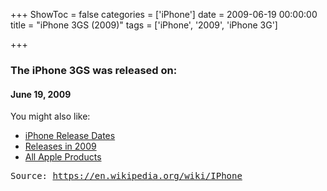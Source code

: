 +++
ShowToc = false
categories = ['iPhone']
date = 2009-06-19 00:00:00
title = "iPhone 3GS (2009)"
tags = ['iPhone', '2009', 'iPhone 3G']

+++

### The iPhone 3GS was released on: 
#### June 19, 2009


<!--more-->


    
You might also like:

- [iPhone Release Dates](https://AppleReleaseDate.com//categories/iphone/)
- [Releases in 2009](https://AppleReleaseDate.com//tags/2009/)
- [All Apple Products](https://AppleReleaseDate.com//categories/)



<kbd> Source: https://en.wikipedia.org/wiki/IPhone</kbd>

